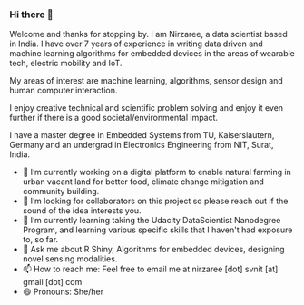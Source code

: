 ### Hi there 👋

Welcome and thanks for stopping by. I am Nirzaree, a data scientist based in India. I have over 7 years of experience in writing data driven and machine learning algorithms for embedded devices in the areas of wearable tech, electric mobility and IoT. 

My areas of interest are machine learning, algorithms, sensor design and human computer interaction. 

I enjoy creative technical and scientific problem solving and enjoy it even further if there is a good societal/environmental impact. 

I have a master degree in Embedded Systems from TU, Kaiserslautern, Germany and an undergrad in Electronics Engineering from NIT, Surat, India. 

- 🔭 I’m currently working on a digital platform to enable natural farming in urban vacant land for better food, climate change mitigation and community building.
- 👯 I’m looking for collaborators on this project so please reach out if the sound of the idea interests you.
- 🌱 I’m currently learning taking the Udacity DataScientist Nanodegree Program, and learning various specific skills that I haven't had exposure to, so far. 
- 💬 Ask me about R Shiny, Algorithms for embedded devices, designing novel sensing modalities.
- 📫 How to reach me: Feel free to email me at nirzaree [dot] svnit [at] gmail [dot] com
- 😄 Pronouns: She/her


<!--
**Nirzaree/Nirzaree** is a ✨ _special_ ✨ repository because its `README.md` (this file) appears on your GitHub profile.

Here are some ideas to get you started:

- 🔭 I’m currently working on ...
- 🌱 I’m currently learning ...
- 👯 I’m looking to collaborate on ...
- 🤔 I’m looking for help with ...
- 💬 Ask me about ...
- 📫 How to reach me: ...
- 😄 Pronouns: ...
- ⚡ Fun fact: ...
-->

